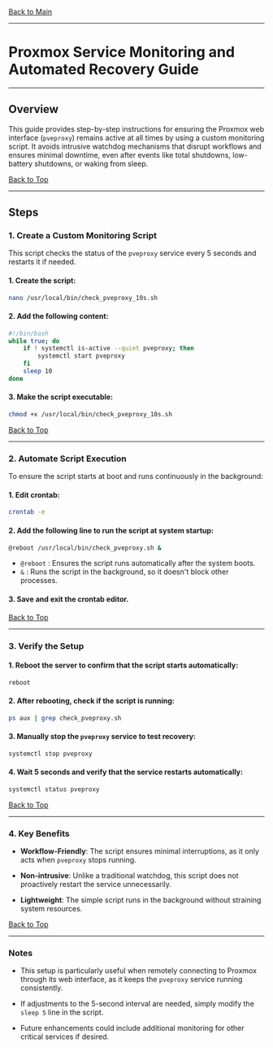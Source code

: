 <a name="top"></a>
[Back to Main](https://github.com/caxylive/Home-Lab-Enterprise-Simulation/blob/main/README.md)

---

# Proxmox Service Monitoring and Automated Recovery Guide

---

## Overview

This guide provides step-by-step instructions for ensuring the Proxmox web interface (`pveproxy`) remains active at all times by using a custom monitoring script. It avoids intrusive watchdog mechanisms that disrupt workflows and ensures minimal downtime, even after events like total shutdowns, low-battery shutdowns, or waking from sleep.

[Back to Top](#top)

---

## Steps

### 1. Create a Custom Monitoring Script

This script checks the status of the `pveproxy` service every 5 seconds and restarts it if needed.

#### 1. Create the script:
```Bash
nano /usr/local/bin/check_pveproxy_10s.sh
```

#### 2. Add the following content:
```Bash
#!/bin/bash
while true; do
    if ! systemctl is-active --quiet pveproxy; then
        systemctl start pveproxy
    fi
    sleep 10
done
```

#### 3. Make the script executable:
```Bash
chmod +x /usr/local/bin/check_pveproxy_10s.sh
```

[Back to Top](#top)

---

### 2. Automate Script Execution

To ensure the script starts at boot and runs continuously in the background:

#### 1. Edit crontab:
```Bash
crontab -e
```

#### 2. Add the following line to run the script at system startup:
```Bash
@reboot /usr/local/bin/check_pveproxy.sh &
```

  * `@reboot` : Ensures the script runs automatically after the system boots.
  * `&` : Runs the script in the background, so it doesn't block other processes.

#### 3. Save and exit the crontab editor.

[Back to Top](#top)

---

### 3. Verify the Setup

#### 1. Reboot the server to confirm that the script starts automatically:
```Bash
reboot
```

#### 2. After rebooting, check if the script is running:
```Bash
ps aux | grep check_pveproxy.sh
```

#### 3. Manually stop the `pveproxy` service to test recovery:
```Bash
systemctl stop pveproxy
```

#### 4. Wait 5 seconds and verify that the service restarts automatically:
```Bash
systemctl status pveproxy
```

[Back to Top](#top)

---

### 4. Key Benefits

* **Workflow-Friendly**: The script ensures minimal interruptions, as it only acts when `pveproxy` stops running.

* **Non-intrusive**: Unlike a traditional watchdog, this script does not proactively restart the service unnecessarily.

* **Lightweight**: The simple script runs in the background without straining system resources.

[Back to Top](#top)

---

### Notes

* This setup is particularly useful when remotely connecting to Proxmox through its web interface, as it keeps the `pveproxy` service running consistently.

* If adjustments to the 5-second interval are needed, simply modify the `sleep 5` line in the script.

* Future enhancements could include additional monitoring for other critical services if desired.
